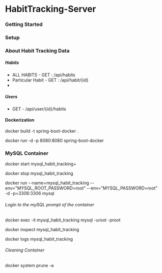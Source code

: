 # HabitTracking-Server


### Getting Started


### Setup

### About Habit Tracking Data


##### Habits

* ALL HABITS - GET : /api/habits
* Particular Habit - GET : /api/habit/{id}
*


##### Users

* GET - /api/user/{id}/habits

#### Dockerization
docker build -t spring-boot-docker . 

docker run -d -p 8080:8080 spring-boot-docker

### MySQL Container
docker start mysql_habit_tracking+

docker stop mysql_habit_tracking

docker run --name=mysql_habit_tracking --env="MYSQL_ROOT_PASSWORD=root" --env="MYSQL_PASSWORD=root" -d -p=3306:3306  mysql

###### Login to the mySQL prompt of the container

docker exec -it mysql_habit_tracking mysql -uroot -proot

docker inspect mysql_habit_tracking

docker logs mysql_habit_tracking

###### Cleaning Container

docker system prune -a